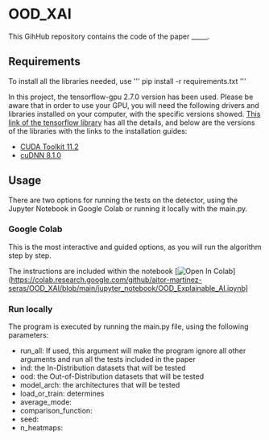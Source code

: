 # OOD_XAI
This GihHub repository contains the code of the paper _____.

## Requirements
To install all the libraries needed, use ''' pip install -r requirements.txt '''

In this project, the tensorflow-gpu 2.7.0 version has been used. Please be aware that in order to use your GPU, you will need the following drivers and libraries installed on your computer, with the specific versions showed. [This link of the tensorflow library](https://www.tensorflow.org/install/gpu) has all the details, and below are the versions of the libraries with the links to the installation guides:
- [CUDA Toolkit 11.2](https://docs.nvidia.com/cuda/cuda-installation-guide-microsoft-windows/index.html)
- [cuDNN 8.1.0](https://docs.nvidia.com/deeplearning/cudnn/install-guide/index.html#install-windows)

## Usage 
There are two options for running the tests on the detector, using the Jupyter Notebook in Google Colab or running it locally with the main.py.

### Google Colab
This is the most interactive and guided options, as you will run the algorithm step by step.

The instructions are included within the notebook [![Open In Colab](https://colab.research.google.com/assets/colab-badge.svg)](https://colab.research.google.com/github/aitor-martinez-seras/OOD_XAI/blob/main/jupyter_notebook/OOD_Explainable_AI.ipynb]

### Run locally
The program is executed by running the main.py file, using the following parameters:

- run_all: If used, this argument will make the program ignore all other arguments and run all the tests included in the paper
- ind: the In-Distribution datasets that will be tested
- ood: the Out-of-Distribution datasets that will be tested
- model_arch: the architectures that will be tested
- load_or_train: determines 
- average_mode:
- comparison_function:
- seed:
- n_heatmaps: